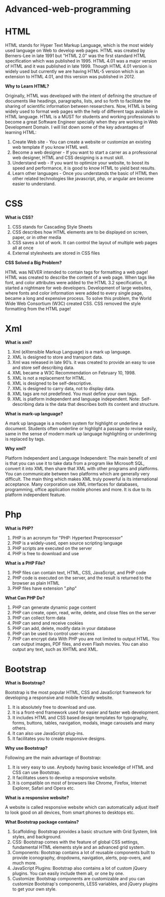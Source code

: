 # Advanced-web-programming

# HTML

HTML stands for Hyper Text Markup Language, which is the most widely used language on Web to develop web pages. HTML was created by Berners-Lee in late 1991 but "HTML 2.0" was the first standard HTML specification which was published in 1995. HTML 4.01 was a major version of HTML and it was published in late 1999. Though HTML 4.01 version is widely used but currently we are having HTML-5 version which is an extension to HTML 4.01, and this version was published in 2012.

<b>Why to Learn HTML?</b>

Originally, HTML was developed with the intent of defining the structure of documents like headings, paragraphs, lists, and so forth to facilitate the sharing of scientific information between researchers. Now, HTML is being widely used to format web pages with the help of different tags available in HTML language.
HTML is a MUST for students and working professionals to become a great Software Engineer specially when they are working in Web Development Domain. I will list down some of the key advantages of learning HTML:

1. Create Web site - You can create a website or customize an existing web template if you know HTML well.
2. Become a web designer - If you want to start a carrer as a professional web designer, HTML and CSS designing is a must skill.
3. Understand web - If you want to optimize your website, to boost its speed and performance, it is good to know HTML to yield best results.
4. Learn other languages - Once you understands the basic of HTML then other related technologies like javascript, php, or angular are become easier to understand.

# CSS

<b>What is CSS?</b>

1. CSS stands for Cascading Style Sheets
2. CSS describes how HTML elements are to be displayed on screen, paper, or in other media
3. CSS saves a lot of work. It can control the layout of multiple web pages all at once
4. External stylesheets are stored in CSS files

<b>CSS Solved a Big Problem?</b>

HTML was NEVER intended to contain tags for formatting a web page!
HTML was created to describe the content of a web page. 
When tags like font, and color attributes were added to the HTML 3.2 specification, it started a nightmare for web developers. Development of large websites, where fonts and color information were added to every single page, became a long and expensive process.
To solve this problem, the World Wide Web Consortium (W3C) created CSS.
CSS removed the style formatting from the HTML page!

# Xml

<b>What is xml?</b>

1. Xml (eXtensible Markup Language) is a mark up language.
2. XML is designed to store and transport data.
3. Xml was released in late 90’s. it was created to provide an easy to use and store self describing data.
4. XML became a W3C Recommendation on February 10, 1998.
5. XML is not a replacement for HTML.
6. XML is designed to be self-descriptive.
7. XML is designed to carry data, not to display data.
8. XML tags are not predefined. You must define your own tags.
9. XML is platform independent and language independent.
Note: Self-describing data is the data that describes both its content and structure.

<b>What is mark-up language?</b>

A mark up language is a modern system for highlight or underline a document.
Students often underline or highlight a passage to revise easily, same in the sense of modern mark up language highlighting or underlining is replaced by tags.

<b>Why xml?</b>

Platform Independent and Language Independent: The main benefit of xml is that you can use it to take data from a program like Microsoft SQL, convert it into XML then share that XML with other programs and platforms. You can communicate between two platforms which are generally very difficult.
The main thing which makes XML truly powerful is its international acceptance. Many corporation use XML interfaces for databases, programming, office application mobile phones and more. It is due to its platform independent feature.

# Php

<b>What is PHP?</b>

1. PHP is an acronym for "PHP: Hypertext Preprocessor"
2. PHP is a widely-used, open source scripting language
3. PHP scripts are executed on the server
4. PHP is free to download and use

<b>What is a PHP File?</b>

1. PHP files can contain text, HTML, CSS, JavaScript, and PHP code
2. PHP code is executed on the server, and the result is returned to the browser as plain HTML
3. PHP files have extension ".php"

<b>What Can PHP Do?</b>

1. PHP can generate dynamic page content
2. PHP can create, open, read, write, delete, and close files on the server
3. PHP can collect form data
4. PHP can send and receive cookies
5. PHP can add, delete, modify data in your database
6. PHP can be used to control user-access
7. PHP can encrypt data
With PHP you are not limited to output HTML. You can output images, PDF files, and even Flash movies. You can also output any text, such as XHTML and XML.

# Bootstrap

<b>What is Bootstrap?</b>

Bootstrap is the most popular HTML, CSS and JavaScript framework for developing a responsive and mobile friendly website.
1. It is absolutely free to download and use.
2. It is a front-end framework used for easier and faster web development.
3. It includes HTML and CSS based design templates for typography, forms, buttons, tables, navigation, modals, image carousels and many others.
4. It can also use JavaScript plug-ins.
5. It facilitates you to create responsive designs.

<b>Why use Bootstrap?</b>

Following are the main advantage of Bootstrap:
1. It is very easy to use. Anybody having basic knowledge of HTML and CSS can use Bootstrap.
2. It facilitates users to develop a responsive website.
3. It is compatible on most of browsers like Chrome, Firefox, Internet Explorer, Safari and Opera etc.

<b>What is a responsive website?</b>

A website is called responsive website which can automatically adjust itself to look good on all devices, from smart phones to desktops etc.

<b>What Bootstrap package contains?</b>

1. Scaffolding: Bootstrap provides a basic structure with Grid System, link styles, and background.
2. CSS: Bootstrap comes with the feature of global CSS settings, fundamental HTML elements style and an advanced grid system.
3. Components: Bootstrap contains a lot of reusable components built to provide iconography, dropdowns, navigation, alerts, pop-overs, and much more.
4. JavaScript Plugins: Bootstrap also contains a lot of custom jQuery plugins. You can easily include them all, or one by one.
5. Customize: Bootstrap components are customizable and you can customize Bootstrap's components, LESS variables, and jQuery plugins to get your own style.

